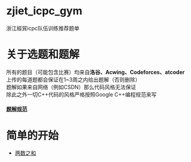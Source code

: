 # zjiet_icpc_gym
浙江經貿icpc队伍训练推荐题单

# 关于选题和题解
所有的题目（可能包含比赛）均来自**洛谷、Acwing、Codeforces、atcoder**  
上传的每道题都会保证在1~3周之内给出题解（否则删除）  
题解如果来自网络（例如CSDN）那么代码风格无法保证  
除此之外一切C++代码的风格严格按照Google C++编程规范来写

#### [题解规范](https://github.com/WWubbalubadubdub/zjiet_icpc_gym/blob/main/Solution%20specification.md)

# 简单的开始
- [两数之和](https://github.com/WWubbalubadubdub/zjiet_icpc_gym/blob/main/problems/0001.%E4%B8%A4%E6%95%B0%E4%B9%8B%E5%92%8C.md)
